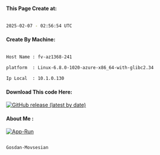 
   
#### This Page Create at:

```bash

2025-02-07 - 02:56:54 UTC

```

#### Create By Machine:

```bash

Host Name : fv-az1368-241

platform  : Linux-6.8.0-1020-azure-x86_64-with-glibc2.34

Ip Local  : 10.1.0.130

```
#### Download This code Here:

[![GitHub release (latest by date)](https://img.shields.io/github/v/release/Gosdan-Movsesian/Gosdan?style=for-the-badge&label=Download)](https://github.com/Gosdan-Movsesian/Gosdan/releases) 

</p> 

#### About Me :

[![App-Run](https://github.com/Gosdan-Movsesian/Gosdan/actions/workflows/App-Run.yml/badge.svg)](https://github.com/Gosdan-Movsesian/Gosdan/actions/workflows/App-Run.yml)

```bash

Gosdan-Movsesian

```

